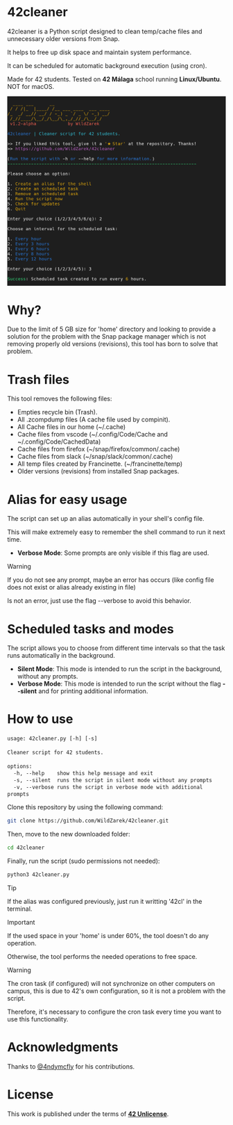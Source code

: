 # 42cleaner

42cleaner is a Python script designed to clean temp/cache files and unnecessary older versions from Snap.

It helps to free up disk space and maintain system performance.

It can be scheduled for automatic background execution (using cron).

Made for 42 students. Tested on **42 Málaga** school running **Linux/Ubuntu**. NOT for macOS.

<img src="assets/run.png" alt="Script running" align="center" />

# Why?

Due to the limit of 5 GB size for 'home' directory and looking to provide a solution
for the problem with the Snap package manager which is not removing properly
old versions (revisions), this tool has born to solve that problem.

# Trash files

This tool removes the following files:

- Empties recycle bin (Trash).
- All .zcompdump files (A cache file used by compinit).
- All Cache files in our home (~/.cache)
- Cache files from vscode (~/.config/Code/Cache and ~/.config/Code/CachedData)
- Cache files from firefox (~/snap/firefox/common/.cache)
- Cache files from slack (~/snap/slack/common/.cache)
- All temp files created by Francinette. (~/francinette/temp)
- Older versions (revisions) from installed Snap packages.

# Alias for easy usage

The script can set up an alias automatically in your shell's config file.

This will make extremely easy to remember the shell command to run it next time.

- **Verbose Mode**: Some prompts are only visible if this flag are used.

> [!WARNING]
> If you do not see any prompt, maybe an error has occurs (like config file does not exist or alias already existing in file)
>
> Is not an error, just use the flag --verbose to avoid this behavior.

# Scheduled tasks and modes

The script allows you to choose from different time intervals so that the task runs automatically in the background.

- **Silent Mode**: This mode is intended to run the script in the background, without any prompts.
- **Verbose Mode**: This mode is intended to run the script without the flag **--silent** and for printing additional information.

# How to use

```
usage: 42cleaner.py [-h] [-s]

Cleaner script for 42 students.

options:
  -h, --help    show this help message and exit
  -s, --silent  runs the script in silent mode without any prompts
  -v, --verbose runs the script in verbose mode with additional prompts
```

Clone this repository by using the following command:

```bash
git clone https://github.com/WildZarek/42cleaner.git
```

Then, move to the new downloaded folder:

```bash
cd 42cleaner
```

Finally, run the script (sudo permissions not needed):

```bash
python3 42cleaner.py
```

> [!TIP]
> If the alias was configured previously, just run it writting '42cl' in the terminal.

> [!IMPORTANT]
> If the used space in your 'home' is under 60%, the tool doesn't do any operation.
>
> Otherwise, the tool performs the needed operations to free space.

> [!WARNING]
> The cron task (if configured) will not synchronize on other computers on campus,
> this is due to 42's own configuration, so it is not a problem with the script.
>
> Therefore, it's necessary to configure the cron task every time you want to use this functionality.

# Acknowledgments

Thanks to [@4ndymcfly](https://github.com/4ndymcfly) for his contributions.

# License

This work is published under the terms of **[42 Unlicense](https://github.com/gcamerli/42unlicense)**.